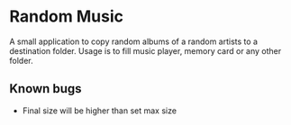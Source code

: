 Random Music
============

A small application to copy random albums of a random artists to a destination folder. 
Usage is to fill music player, memory card or any other folder.

Known bugs
------------

* Final size will be higher than set max size